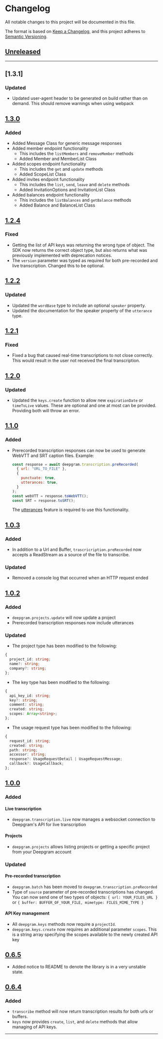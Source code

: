 # Changelog

All notable changes to this project will be documented in this file.

The format is based on [Keep a Changelog](https://keepachangelog.com/en/1.0.0/),
and this project adheres to [Semantic Versioning](https://semver.org/spec/v2.0.0.html).

## [Unreleased]

---

## [1.3.1]

### Updated

- Updated user-agent header to be generated on build rather than on demand. This should remove warnings when using webpack

## [1.3.0]

### Added

- Added Message Class for generic message responses
- Added member endpoint functionality
  - This includes the `listMembers` and `removeMember` methods
  - Added Member and MemberList Class
- Added scopes endpoint functionality
  - This includes the `get` and `update` methods
  - Added ScopeList Class
- Added invites endpoint functionality
  - This includes the `list`, `send`, `leave` and `delete` methods
  - Added InvitationOptions and InvitationList Class
- Added balances endpoint functionality
  - This includes the `listBalances` and `getBalance` methods
  - Added Balance and BalanceList Class

## [1.2.4]

### Fixed

- Getting the list of API keys was returning the wrong type of object. The SDK now returns the correct object type, but also returns what was previously implemented with deprecation notices.
- The `version` parameter was typed as required for both pre-recorded and live transcription. Changed this to be optional.

## [1.2.2]

### Updated

- Updated the `wordBase` type to include an optional `speaker` property.
- Updated the documentation for the speaker property of the `utterance` type.

## [1.2.1]

### Fixed

- Fixed a bug that caused real-time transcriptions to not close correctly. This
  would result in the user not received the final transcription.

## [1.2.0]

### Updated

- Updated the `keys.create` function to allow new `expirationDate` or `timeToLive`
  values. These are optional and one at most can be provided. Providing both will
  throw an error.

## [1.1.0]

### Added

- Prerecorded transcription responses can now be used to generate WebVTT and
  SRT caption files. Example:

  ```js
  const response = await deepgram.transcription.preRecorded(
    { url: "URL_TO_FILE" },
    {
      punctuate: true,
      utterances: true,
    }
  );
  const webVTT = response.toWebVTT();
  const SRT = response.toSRT();
  ```

  The [utterances](https://developers.deepgram.com/documentation/features/utterances/)
  feature is required to use this functionality.

## [1.0.3]

### Added

- In addition to a Url and Buffer, `trascricription.preRecorded` now accepts a
  ReadStream as a source of the file to transcribe.

### Updated

- Removed a console log that occurred when an HTTP request ended

## [1.0.2]

### Added

- `deepgram.projects.update` will now update a project
- Prerecorded transcription responses now include utterances

### Updated

- The project type has been modified to the following:

```ts
{
  project_id: string;
  name?: string;
  company?: string;
};
```

- The key type has been modified to the following:

```ts
{
  api_key_id: string;
  key?: string;
  comment: string;
  created: string;
  scopes: Array<string>;
};
```

- The usage request type has been modified to the following:

```ts
{
  request_id: string;
  created: string;
  path: string;
  accessor: string;
  response?: UsageRequestDetail | UsageRequestMessage;
  callback?: UsageCallback;
};
```

## [1.0.0]

### Added

#### Live transcription

- `deepgram.transcription.live` now manages a websocket connection to Deepgram's API
  for live transcription

#### Projects

- `deepgram.projects` allows listing projects or getting a specific project from
  your Deepgram account

### Updated

#### Pre-recorded transcription

- `deepgram.batch` has been moved to `deepgram.transcription.preRecorded`
- Type of `source` parameter of pre-recorded transcriptions has changed. You can now
  send one of two types of objects: `{ url: YOUR_FILES_URL }` or
  `{ buffer: BUFFER_OF_YOUR_FILE, mimetype: FILES_MIME_TYPE }`

#### API Key management

- All `deepgram.keys` methods now require a `projectId`.
- `deepgram.keys.create` now requires an additional parameter `scopes`. This is a
  string array specifying the scopes available to the newly created API key

## [0.6.5]

- Added notice to README to denote the library is in a very unstable state.

## [0.6.4]

### Added

- `transcribe` method will now return transcription results for both urls or buffers.
- `keys` now provides `create`, `list`, and `delete` methods that allow managing of
  API keys.

---

[unreleased]: https://github.com/deepgram/node-sdk/compare/1.3.1...HEAD
[1.3.0]: https://github.com/deepgram/node-sdk/compare/1.3.0...1.3.1
[1.3.0]: https://github.com/deepgram/node-sdk/compare/1.2.4...1.3.0
[1.2.4]: https://github.com/deepgram/node-sdk/compare/1.2.2...1.2.4
[1.2.2]: https://github.com/deepgram/node-sdk/compare/1.2.1...1.2.2
[1.2.1]: https://github.com/deepgram/node-sdk/compare/1.2.0...1.2.1
[1.2.0]: https://github.com/deepgram/node-sdk/compare/1.1.0...1.2.0
[1.1.0]: https://github.com/deepgram/node-sdk/compare/1.0.3...1.1.0
[1.0.3]: https://github.com/deepgram/node-sdk/compare/1.0.2...1.0.3
[1.0.2]: https://github.com/deepgram/node-sdk/compare/1.0.0...1.0.2
[1.0.0]: https://github.com/deepgram/node-sdk/compare/0.6.5...1.0.0
[0.6.5]: https://github.com/deepgram/node-sdk/compare/0.6.4...0.6.5
[0.6.4]: https://github.com/deepgram/node-sdk/compare/edc07b4...0.6.4
